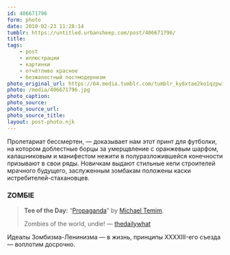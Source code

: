 ```yaml
---
id: 406671796
form: photo
date: 2010-02-23 11:28:14
tumblr: https://untitled.urbansheep.com/post/406671796/
title:
tags:
    - post
    - иллюстрации
    - картинки
    - отчётливо красное
    - безжалостный постмодернизм
photo_original_url: https://64.media.tumblr.com/tumblr_ky8xtae2ko1qzpwi0o1_640.jpg
photo: /media/406671796.jpg
photo_caption: 
photo_source:
photo_source_url:
photo_source_title:
layout: post-photo.njk
---
```


<p>Пролетариат бессмертен, — доказывает нам этот принт для футболки, на котором доблестные борцы за умерщвление с оранжевым шарфом, калашниковым и манифестом нежити в полуразложившейся конечности призывают в свои ряды. Новичкам выдают стильные кепи строителей мрачного будущего, заслуженным зомбакам положены каски истребителей-стахановцев.</p>

<h3>ZOMБIE</h3>

<blockquote><p><b>Tee of the Day:</b> “<a href="http://www.teefury.com/">Propaganda</a>” by <a href="http://www.michaeltemim.com/">Michael Temim</a>.</p>
<p>Zombies of the world, undie! — <a href="http://thedw.us/post/405089965/tee-of-the-day-propaganda-by-michael-temim" class="tumblr_blog">thedailywhat</a></p></blockquote>

<p>Идеалы Зомбизма-Ленинизма — в жизнь, принципы XXXXIII-его съезда — воплотим досрочно.</p>
